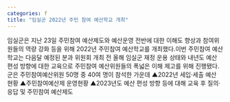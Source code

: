 ```yaml
---
categories: f
title: "임실군 2022년 주민 참여 예산학교 개최"
---
```

임실군은 지난 23일 주민참여 예산제도와 예산운영 전반에 대한 이해도 향상과 참여위원들의 역량 강화 등을 위해 2022년 주민참여 예산학교를 개최했다.이번 주민참여 예산학교는 다음달 예정된 분과 위원회 개최 전 올해 임실군 재정 운용 상태와 내년도 예산 편성 방향에 대한 교육으로 주민참여 예산위원들의 폭넓은 이해 제고를 위해 진행됐다.군은 주민참여예산위원 50명 중 40여 명이 참석한 가운데 ▲2022년 세입·세출 예산 현황 ▲주민참여예산제 운영현황 ▲2023년도 예산 편성 방향 등에 대해 교육 후 질의·응답 및 주민참여 예산제도